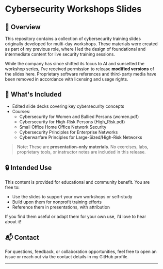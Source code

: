 # Cybersecurity Workshops Slides 

## 📌 Overview

This repository contains a collection of cybersecurity training slides originally developed for multi-day workshops. These materials were created as part of my previous role, where I led the design of foundational and intermediate content for live security training sessions.

While the company has since shifted its focus to AI and sunsetted the workshop series, I’ve received permission to release **modified versions** of the slides here. Proprietary software references and third-party media have been removed in accordance with licensing and usage rights.

## 📂 What's Included

- Edited slide decks covering key cybersecurity concepts
- Courses:
  - Cybersecurity for Women and Bullied Persons (women.pdf)
  - Cybersecurity for High-Risk Persons (High_Risk.pdf)
  - Small Office Home Office Network Security
  - Cybersecurity Principles for Enterprise Networks
  - Cyberwarfare Principles for Large-Sized/High-Risk Networks

> Note: These are **presentation-only materials**. No exercises, labs, proprietary tools, or instructor notes are included in this release.

## 🔒 Intended Use

This content is provided for educational and community benefit. You are free to:
- Use the slides to support your own workshops or self-study
- Build upon them for nonprofit training efforts
- Reference them in presentations, with attribution

If you find them useful or adapt them for your own use, I’d love to hear about it!

## 📬 Contact

For questions, feedback, or collaboration opportunities, feel free to open an issue or reach out via the contact details in my GitHub profile.

---

